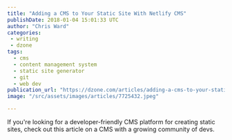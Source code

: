 ```yaml
---
title: "Adding a CMS to Your Static Site With Netlify CMS"
publishDate: 2018-01-04 15:01:33 UTC
author: "Chris Ward"
categories:
 - writing
 - dzone
tags:
  - cms
  - content management system
  - static site generator
  - git
  - web dev
publication_url: "https://dzone.com/articles/adding-a-cms-to-your-static-site-with-netlify-cms"
image: "/src/assets/images/articles/7725432.jpeg"

---
```

If you're looking for a developer-friendly CMS platform for creating static sites, check out this article on a CMS with a growing community of devs.

